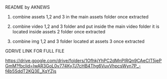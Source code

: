 README by AKNEWS

1. combine assets 1,2 and 3 in the main assets folder once extracted

2. combine video 1,2 and 3 folder and put inside the main video folder it is located inside assets 2 folder once extracted

3. combine img 1,2 and 3 folder located at assets 3 once extracted

GDRIVE LINK FOR FULL FILE

https://drive.google.com/drive/folders/1OfhkjYhPC2dMnPIRQn9CAeCIT5jePGmM?fbclid=IwAR3GoL0v774Ky7J7cHB4Thg6VuvVhpcsWyn7P_-f4b5SddT2KQ3E_XqYZjs 

